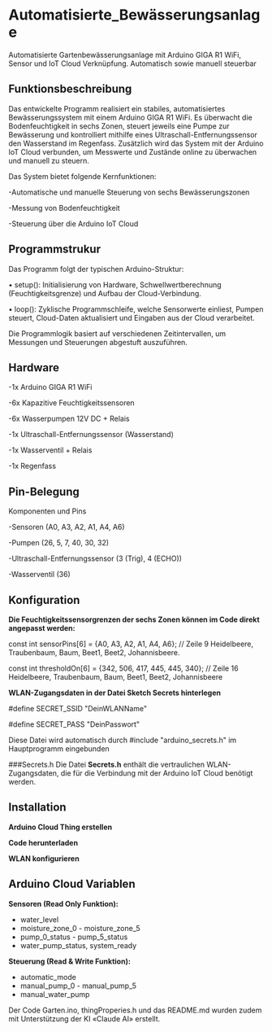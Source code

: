# Automatisierte_Bewässerungsanlage
Automatisierte Gartenbewässerungsanlage mit Arduino GIGA R1 WiFi,  Sensor und IoT Cloud Verknüpfung. Automatisch sowie manuell steuerbar

## Funktionsbeschreibung
Das entwickelte Programm realisiert ein stabiles, automatisiertes Bewässerungssystem mit einem Arduino GIGA R1 WiFi. 
Es überwacht die Bodenfeuchtigkeit in sechs Zonen, steuert jeweils eine Pumpe zur Bewässerung und kontrolliert mithilfe eines Ultraschall-Entfernungssensor den 
Wasserstand im Regenfass. Zusätzlich wird das System mit der Arduino IoT Cloud verbunden, um Messwerte und Zustände online zu überwachen und manuell zu steuern.

Das System bietet folgende Kernfunktionen:

-Automatische und manuelle Steuerung von sechs Bewässerungszonen

-Messung von Bodenfeuchtigkeit

-Steuerung über die Arduino IoT Cloud

## Programmstrukur
Das Programm folgt der typischen Arduino-Struktur:

•	setup(): Initialisierung von Hardware, Schwellwertberechnung (Feuchtigkeitsgrenze) und Aufbau der Cloud-Verbindung.

•	loop(): Zyklische Programmschleife, welche Sensorwerte einliest, Pumpen steuert, Cloud-Daten aktualisiert und Eingaben aus der Cloud verarbeitet.

Die Programmlogik basiert auf verschiedenen Zeitintervallen, um Messungen und Steuerungen abgestuft auszuführen.


## Hardware
-1x Arduino GIGA R1 WiFi

-6x Kapazitive Feuchtigkeitssensoren

-6x Wasserpumpen 12V DC + Relais

-1x Ultraschall-Entfernungssensor (Wasserstand)

-1x Wasserventil + Relais

-1x Regenfass

## Pin-Belegung

Komponenten und Pins

-Sensoren (A0, A3, A2, A1, A4, A6)   

-Pumpen (26, 5, 7, 40, 30, 32)

-Ultraschall-Entfernungssensor (3 (Trig), 4 (ECHO))

-Wasserventil (36)

## Konfiguration

**Die Feuchtigkeitssensorgrenzen der sechs Zonen können im Code direkt angepasst werden:**


const int sensorPins[6] = {A0, A3, A2, A1, A4, A6}; // Zeile 9 Heidelbeere, Traubenbaum, Baum, Beet1, Beet2, Johannisbeere.

const int thresholdOn[6] = {342, 506, 417, 445, 445, 340}; // Zeile 16 Heidelbeere, Traubenbaum, Baum, Beet1, Beet2, Johannisbeere 





**WLAN-Zugangsdaten in der Datei Sketch Secrets hinterlegen**

#define SECRET_SSID "DeinWLANName"

#define SECRET_PASS "DeinPasswort"

Diese Datei wird automatisch durch #include "arduino_secrets.h" im Hauptprogramm eingebunden

###Secrets.h
Die Datei **Secrets.h** enthält die vertraulichen WLAN-Zugangsdaten, die für die Verbindung mit der Arduino IoT Cloud benötigt werden.

## Installation

**Arduino Cloud Thing erstellen**

**Code herunterladen**

**WLAN konfigurieren**


## Arduino Cloud Variablen

**Sensoren (Read Only Funktion):**
- water_level
- moisture_zone_0 - moisture_zone_5
- pump_0_status - pump_5_status
- water_pump_status, system_ready

**Steuerung (Read & Write Funktion):**
- automatic_mode
- manual_pump_0 - manual_pump_5
- manual_water_pump


Der Code Garten.ino, thingProperies.h und das README.md wurden zudem mit Unterstützung der KI «Claude AI» erstellt.
